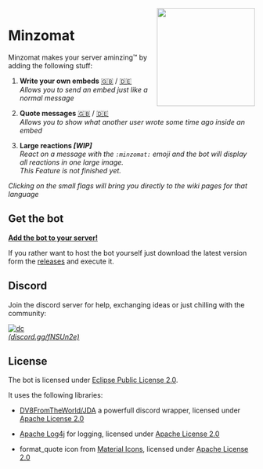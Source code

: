 <img align="right" src="https://raw.githubusercontent.com/joblo2213/Minzomat/master/images/minzomat.png" height="200" width="200">

# Minzomat
Minzomat makes your server aminzing™ by adding the following stuff:

1. **Write your own embeds** [🇬🇧](https://github.com/joblo2213/Minzomat/wiki/write_embeds_en) / [🇩🇪](https://github.com/joblo2213/Minzomat/wiki/write_embeds_de)  
   _Allows you to send an embed just like a normal message_

2. **Quote messages**  [🇬🇧](https://github.com/joblo2213/Minzomat/wiki/quote_messages_en) / [🇩🇪](https://github.com/joblo2213/Minzomat/wiki/quote_messages_de)   
   _Allows you to show what another user wrote some time ago inside an embed_  

3. **Large reactions  _[WIP]_**  
   _React on a message with the `:minzomat:` emoji and the bot will display all reactions in one large image._  
   _This Feature is not finished yet._  

_Clicking on the small flags will bring you directly to the wiki pages for that language_

## Get the bot

[**Add the bot to your server!**](https://discordapp.com/oauth2/authorize?client_id=589876943353151488&permissions=1073997824&scope=bot)

If you rather want to host the bot yourself just download the latest version form the [releases](https://github.com/joblo2213/Minzomat/releases) and execute it.

## Discord 
Join the discord server for help, exchanging ideas or just chilling with the community:

[![dc](https://discordapp.com/api/guilds/591513624535891978/widget.png?style=banner3)](https://discord.gg/fNSUn2e)  
[_(discord.gg/fNSUn2e)_](https://discord.gg/fNSUn2e)  

## License
The bot is licensed under [Eclipse Public License 2.0](https://github.com/joblo2213/Minzomat/blob/master/LICENSE).  

It uses the following libraries:  

* [DV8FromTheWorld/JDA](https://github.com/DV8FromTheWorld/JDA) a powerfull discord wrapper, licensed under [Apache License 2.0](https://github.com/DV8FromTheWorld/JDA/blob/master/LICENSE)

* [Apache Log4j](https://logging.apache.org/log4j/) for logging, licensed under [Apache License 2.0](https://github.com/apache/log4j/blob/trunk/LICENSE)

* format_quote icon from [Material Icons](https://material.io/tools/icons/?search=quote&icon=format_quote&style=round), licensed under [Apache License 2.0](https://www.apache.org/licenses/LICENSE-2.0.html)

